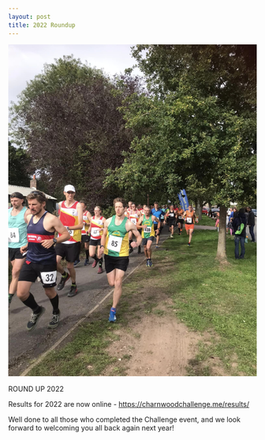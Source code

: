 ```yaml
---
layout: post
title: 2022 Roundup
---
```


![Runners](/images/20221.jpg)

ROUND UP 2022

Results for 2022 are now online - https://charnwoodchallenge.me/results/ 

Well done to all those who completed the Challenge event, and we look forward to welcoming you all back again next year!
